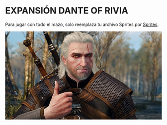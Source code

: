 # EXPANSIÓN DANTE OF RIVIA


Para jugar con todo el mazo, solo reemplaza tu archivo Sprites por [Sprites](https://github.com/SugarFreeManatee/MazoGwent/tree/master/sprites).

![Geralt Approves](https://github.com/SugarFreeManatee/MazoGwent/blob/master/geralt_approves.jpeg)
